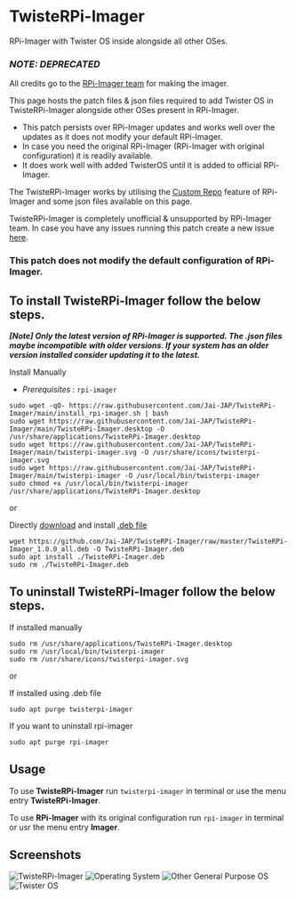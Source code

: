 # TwisteRPi-Imager
RPi-Imager with Twister OS inside alongside all other OSes. 

### ***NOTE: DEPRECATED***

All credits go to the [RPi-Imager team](https://github.com/raspberry/rpi-imager) for making the imager.  

This page hosts the patch files & json files required to add Twister OS in TwisteRPi-Imager alongside other OSes present in RPi-Imager.

   - This patch persists over RPi-Imager updates and works well over the updates as it does not modify your default RPi-Imager.
   - In case you need the original RPi-Imager (RPi-Imager with original configuration) it is readily available.
   - It does work well with added TwisterOS until it is added to official RPi-Imager.

The TwisteRPi-Imager works by utilising the [Custom Repo](https://github.com/raspberrypi/rpi-imager#custom-repository) feature of RPi-Imager and some json files available on this page.

TwisteRPi-Imager is completely unofficial & unsupported by RPi-Imager team.
In case you have any issues running this patch create a new issue [here](https://github.com/Jai-JAP/TwisteRpi-Imager/issues).
    
### This patch does not modify the default configuration of RPi-Imager.

## To install TwisteRPi-Imager follow the below steps.  
   ***[Note] Only the latest version of RPi-Imager is supported. The .json files maybe incompatible with older versions. If your system has an older version installed consider updating it to the latest.***

Install Manually  
 - *Prerequisites* : `rpi-imager`
```
sudo wget -qO- https://raw.githubusercontent.com/Jai-JAP/TwisteRPi-Imager/main/install_rpi-imager.sh | bash
sudo wget https://raw.githubusercontent.com/Jai-JAP/TwisteRPi-Imager/main/TwisteRPi-Imager.desktop -O /usr/share/applications/TwisteRPi-Imager.desktop
sudo wget https://raw.githubusercontent.com/Jai-JAP/TwisteRPi-Imager/main/twisterpi-imager.svg -O /usr/share/icons/twisterpi-imager.svg
sudo wget https://raw.githubusercontent.com/Jai-JAP/TwisteRPi-Imager/main/twisterpi-imager -O /usr/local/bin/twisterpi-imager
sudo chmod +x /usr/local/bin/twisterpi-imager /usr/share/applications/TwisteRPi-Imager.desktop
```
or

Directly [download](https://github.com/Jai-JAP/TwisteRPi-Imager/raw/master/TwisteRPi-Imager_1.0.0_all.deb) and install [.deb file](https://github.com/Jai-JAP/TwisteRPi-Imager/blob/master/TwisteRPi-Imager_1.0.0_all.deb)
```
wget https://github.com/Jai-JAP/TwisteRPi-Imager/raw/master/TwisteRPi-Imager_1.0.0_all.deb -O TwisteRPi-Imager.deb
sudo apt install ./TwisteRPi-Imager.deb
sudo rm ./TwisteRPi-Imager.deb
```

## To uninstall TwisteRPi-Imager follow the below steps.

If installed manually
```
sudo rm /usr/share/applications/TwisteRPi-Imager.desktop
sudo rm /usr/local/bin/twisterpi-imager
sudo rm /usr/share/icons/twisterpi-imager.svg
```

or

If installed using .deb file
```
sudo apt purge twisterpi-imager
```
    
If you want to uninstall rpi-imager
```
sudo apt purge rpi-imager
```
## Usage

To use **TwisteRPi-Imager**  run `twisterpi-imager` in terminal or use the menu entry **TwisteRPi-Imager**. 

To use **RPi-Imager**  with its original configuration run `rpi-imager` in terminal or usr the menu entry **Imager**.

## Screenshots
![TwisteRPi-Imager](https://user-images.githubusercontent.com/78354625/114858460-1c330f00-9e07-11eb-9fd6-84f92d13cdda.png)
![Operating System](https://user-images.githubusercontent.com/78354625/114858514-2ce38500-9e07-11eb-9d2a-49214f34454b.png)
![Other General Purpose OS](https://user-images.githubusercontent.com/78354625/114858529-31a83900-9e07-11eb-80d1-046932510aea.png)
![Twister OS](https://user-images.githubusercontent.com/78354625/114858540-35d45680-9e07-11eb-9d7e-ab8f0ab56d9a.png)



